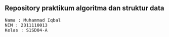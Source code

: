 ## Repository praktikum algoritma dan struktur data

<pre>
Nama : Muhammad Iqbal
NIM : 2311110013
Kelas : S1SD04-A
</pre>
